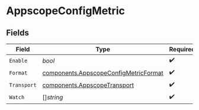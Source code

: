# AppscopeConfigMetric


## Fields

| Field                                                                                          | Type                                                                                           | Required                                                                                       | Description                                                                                    |
| ---------------------------------------------------------------------------------------------- | ---------------------------------------------------------------------------------------------- | ---------------------------------------------------------------------------------------------- | ---------------------------------------------------------------------------------------------- |
| `Enable`                                                                                       | *bool*                                                                                         | :heavy_check_mark:                                                                             | N/A                                                                                            |
| `Format`                                                                                       | [components.AppscopeConfigMetricFormat](../../models/components/appscopeconfigmetricformat.md) | :heavy_check_mark:                                                                             | N/A                                                                                            |
| `Transport`                                                                                    | [components.AppscopeTransport](../../models/components/appscopetransport.md)                   | :heavy_check_mark:                                                                             | N/A                                                                                            |
| `Watch`                                                                                        | []*string*                                                                                     | :heavy_check_mark:                                                                             | N/A                                                                                            |